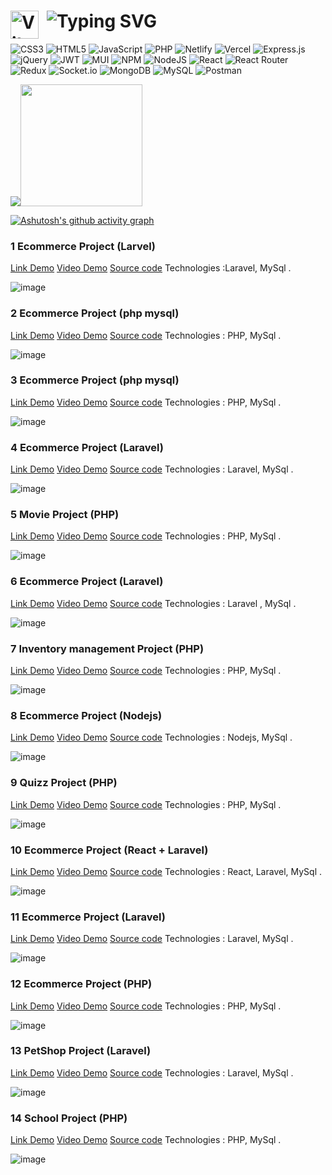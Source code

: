 ## <h1 color="#36BCF7FF"><img align="left" alt="Vite" width="45px" style="padding-right:10px;" src="https://www.svgrepo.com/show/374167/vite.svg" /> <img src="https://readme-typing-svg.herokuapp.com?font=Bebas+Neue&size=50&duration=2000&pause=300&color=F70000&background=FF232300&vCenter=true&random=false&width=435&lines=I'M+PS26819;I'M+WEB+DEVELOPER;I'M+TRAN+LE+HUY+HOANG;13%2F5%2F2004" alt="Typing SVG" />
</h1> 

 ![CSS3](https://img.shields.io/badge/css3-%231572B6.svg?style=for-the-badge&logo=css3&logoColor=white) ![HTML5](https://img.shields.io/badge/html5-%23E34F26.svg?style=for-the-badge&logo=html5&logoColor=white) ![JavaScript](https://img.shields.io/badge/javascript-%23323330.svg?style=for-the-badge&logo=javascript&logoColor=%23F7DF1E) ![PHP](https://img.shields.io/badge/php-%23777BB4.svg?style=for-the-badge&logo=php&logoColor=white) ![Netlify](https://img.shields.io/badge/netlify-%23000000.svg?style=for-the-badge&logo=netlify&logoColor=#00C7B7) ![Vercel](https://img.shields.io/badge/vercel-%23000000.svg?style=for-the-badge&logo=vercel&logoColor=white) ![Express.js](https://img.shields.io/badge/express.js-%23404d59.svg?style=for-the-badge&logo=express&logoColor=%2361DAFB) ![jQuery](https://img.shields.io/badge/jquery-%230769AD.svg?style=for-the-badge&logo=jquery&logoColor=white) ![JWT](https://img.shields.io/badge/JWT-black?style=for-the-badge&logo=JSON%20web%20tokens) ![MUI](https://img.shields.io/badge/MUI-%230081CB.svg?style=for-the-badge&logo=material-ui&logoColor=white) ![NPM](https://img.shields.io/badge/NPM-%23000000.svg?style=for-the-badge&logo=npm&logoColor=white) ![NodeJS](https://img.shields.io/badge/node.js-6DA55F?style=for-the-badge&logo=node.js&logoColor=white) ![React](https://img.shields.io/badge/react-%2320232a.svg?style=for-the-badge&logo=react&logoColor=%2361DAFB) ![React Router](https://img.shields.io/badge/React_Router-CA4245?style=for-the-badge&logo=react-router&logoColor=white) ![Redux](https://img.shields.io/badge/redux-%23593d88.svg?style=for-the-badge&logo=redux&logoColor=white) ![Socket.io](https://img.shields.io/badge/Socket.io-black?style=for-the-badge&logo=socket.io&badgeColor=010101) ![MongoDB](https://img.shields.io/badge/MongoDB-%234ea94b.svg?style=for-the-badge&logo=mongodb&logoColor=white) ![MySQL](https://img.shields.io/badge/mysql-%2300f.svg?style=for-the-badge&logo=mysql&logoColor=white) ![Postman](https://img.shields.io/badge/Postman-FF6C37?style=for-the-badge&logo=postman&logoColor=white)



 


<img  src="https://github-readme-stats.vercel.app/api?username=tranlehuyhoang&theme=radical&hide_border=false&include_all_commits=false&count_private=false" /><img  height="195px" src="https://github-readme-stats.vercel.app/api/top-langs/?username=tranlehuyhoang&theme=radical&hide_border=false&include_all_commits=false&count_private=false&layout=compact" />


 
[![Ashutosh's github activity graph](https://github-readme-activity-graph.vercel.app/graph?username=tranlehuyhoang&theme=github-compact)](https://github.com/tranlehuyhoang/github-readme-activity-graph)
 

 ### 1  Ecommerce Project (Larvel)

[Link Demo](https://github.com/tranlehuyhoang/laravel-1) [Video Demo](https://github.com/tranlehuyhoang/laravel-1) [Source code](https://github.com/tranlehuyhoang/laravel-1) Technologies :Laravel, MySql .

![image](https://github.com/tranlehuyhoang/tranlehuyhoang/assets/111523395/df97a3bf-1bea-424c-a72d-93d53551f231")


 ### 2  Ecommerce Project (php mysql)
[Link Demo](https://github.com/tranlehuyhoang/mooncart-php) [Video Demo](https://github.com/tranlehuyhoang/mooncart-php) [Source code](https://github.com/tranlehuyhoang/mooncart-ph) Technologies : PHP, MySql .

![image](https://github.com/tranlehuyhoang/tranlehuyhoang/assets/111523395/3b656702-601a-4971-bdcf-8d904b7a67a0")


 ### 3  Ecommerce Project (php mysql)
[Link Demo](https://github.com/tranlehuyhoang/php-thu-n-suruchi) [Video Demo](https://github.com/tranlehuyhoang/php-thu-n-suruchi) [Source code](https://github.com/tranlehuyhoang/php-thu-n-suruchi) Technologies : PHP, MySql .

![image](https://github.com/tranlehuyhoang/tranlehuyhoang/assets/111523395/cf49577a-2272-45b1-9e32-98011b49b773")


 ### 4  Ecommerce Project (Laravel)
[Link Demo](https://github.com/tranlehuyhoang/electro.io.vn) [Video Demo](https://github.com/tranlehuyhoang/electro.io.vn) [Source code](https://github.com/tranlehuyhoang/electro.io.vn) Technologies : Laravel, MySql .

![image](https://github.com/tranlehuyhoang/tranlehuyhoang/assets/111523395/1cb88725-9902-4402-95b2-6d843fbb9c4e")


 ### 5  Movie Project (PHP)
[Link Demo](https://github.com/tranlehuyhoang/MOVIE-php-mvc) [Video Demo](https://github.com/tranlehuyhoang/MOVIE-php-mvc) [Source code](https://github.com/tranlehuyhoang/MOVIE-php-mvc) Technologies : PHP, MySql .

![image](https://github.com/tranlehuyhoang/tranlehuyhoang/assets/111523395/7a0bd3f5-a97d-4606-bd58-9ef206f4a905")


 ### 6  Ecommerce Project (Laravel)
[Link Demo](https://github.com/tranlehuyhoang/Laravel-zaika) [Video Demo](https://github.com/tranlehuyhoang/Laravel-zaika) [Source code](https://github.com/tranlehuyhoang/Laravel-zaika) Technologies : Laravel , MySql .

![image](https://github.com/tranlehuyhoang/tranlehuyhoang/assets/111523395/9eba5103-2522-4d22-82b8-f7ae18f5f8ff")


 ### 7  Inventory management Project (PHP)
[Link Demo](https://github.com/tranlehuyhoang/quanlykho-main/) [Video Demo](https://github.com/tranlehuyhoang/quanlykho-main/) [Source code](https://github.com/tranlehuyhoang/quanlykho-main/) Technologies : PHP, MySql .

![image](https://github.com/tranlehuyhoang/tranlehuyhoang/assets/111523395/51be9d9a-fc76-404b-927a-d74674256366)


 ### 8  Ecommerce Project (Nodejs)
[Link Demo](https://github.com/tranlehuyhoang/ecom-nodejs-mysql) [Video Demo](https://github.com/tranlehuyhoang/ecom-nodejs-mysql) [Source code](https://github.com/tranlehuyhoang/ecom-nodejs-mysql) Technologies : Nodejs, MySql .

![image](https://github.com/tranlehuyhoang/tranlehuyhoang/assets/111523395/7b116f26-87ce-4f77-acc1-d59a39e8e8a5")

  ### 9  Quizz Project (PHP)
[Link Demo](https://github.com/tranlehuyhoang/qquizz) [Video Demo](https://github.com/tranlehuyhoang/qquizz) [Source code](https://github.com/tranlehuyhoang/qquizz) Technologies : PHP, MySql .

![image](https://github.com/tranlehuyhoang/tranlehuyhoang/assets/111523395/8af9b473-7654-43bc-ba72-708d5d7f6ec1")


  ### 10  Ecommerce Project (React + Laravel)
[Link Demo](https://github.com/tranlehuyhoang/react_laravel) [Video Demo](https://github.com/tranlehuyhoang/react_laravel) [Source code](https://github.com/tranlehuyhoang/react_laravel) Technologies : React, Laravel, MySql .

![image](https://github.com/tranlehuyhoang/tranlehuyhoang/assets/111523395/61472753-8a39-450d-a664-b8ff329161c1")

  ### 11  Ecommerce Project (Laravel)
[Link Demo](https://github.com/tranlehuyhoang/kidolshop) [Video Demo](https://github.com/tranlehuyhoang/kidolshop) [Source code](https://github.com/tranlehuyhoang/kidolshop) Technologies : Laravel, MySql .

![image](https://github.com/tranlehuyhoang/tranlehuyhoang/assets/111523395/4fa70337-b307-4ff6-8d24-6b6954c66ac8")

  ### 12  Ecommerce Project (PHP)
[Link Demo](https://github.com/tranlehuyhoang/shopthoitrang) [Video Demo](https://github.com/tranlehuyhoang/shopthoitrang) [Source code](https://github.com/tranlehuyhoang/shopthoitrang) Technologies : PHP, MySql .

![image](https://github.com/tranlehuyhoang/tranlehuyhoang/assets/111523395/d9d9ea19-1b2a-49e1-a475-4182f76d785a")


  ### 13  PetShop Project (Laravel)
[Link Demo](https://github.com/tranlehuyhoang/petshop) [Video Demo](https://github.com/tranlehuyhoang/petshop) [Source code](https://github.com/tranlehuyhoang/petshop) Technologies : Laravel, MySql .

 ![image](https://github.com/tranlehuyhoang/petshop/assets/111523395/db9bb2d7-b6f1-4dc6-89f7-dde1bea4e64b)

   ### 14  School Project (PHP)
[Link Demo](https://github.com/tranlehuyhoang/quanlylophoc) [Video Demo](https://github.com/tranlehuyhoang/quanlylophoc) [Source code](https://github.com/tranlehuyhoang/quanlylophoc) Technologies : PHP, MySql .

![image](https://github.com/tranlehuyhoang/tranlehuyhoang/assets/111523395/64cb99f6-d2a5-4ff4-839a-f9b234790030)



